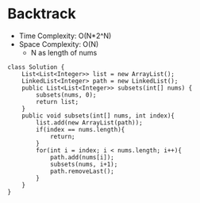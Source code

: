# Backtrack
* Time Complexity: O(N*2^N)
* Space Complexity: O(N)
	* N as length of nums
```
class Solution {
    List<List<Integer>> list = new ArrayList();
    LinkedList<Integer> path = new LinkedList();
    public List<List<Integer>> subsets(int[] nums) {
        subsets(nums, 0);
        return list;
    }
    public void subsets(int[] nums, int index){
        list.add(new ArrayList(path));
        if(index == nums.length){
            return;
        }
        for(int i = index; i < nums.length; i++){
            path.add(nums[i]);
            subsets(nums, i+1);
            path.removeLast();
        }
    }
}
```